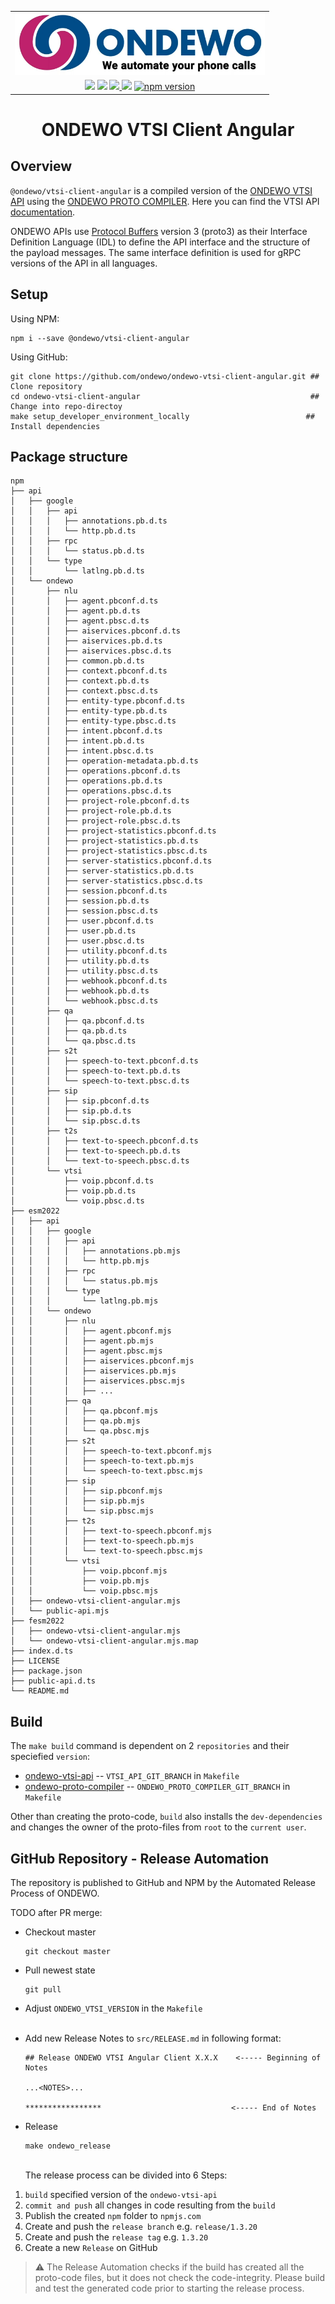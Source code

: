<div align="center">
  <table>
    <tr>
      <td>
        <a href="https://ondewo.com/en/products/natural-language-understanding/">
            <img width="400px" src="https://raw.githubusercontent.com/ondewo/ondewo-logos/master/ondewo_we_automate_your_phone_calls.png"/>
        </a>
      </td>
    </tr>
    <tr>
       <td align="center">
          <a href="https://www.linkedin.com/company/ondewo "><img width="40px" src="https://cdn-icons-png.flaticon.com/512/3536/3536505.png"></a>
          <a href="https://www.facebook.com/ondewo"><img width="40px" src="https://cdn-icons-png.flaticon.com/512/733/733547.png"></a>
          <a href="https://twitter.com/ondewo"><img width="40px" src="https://cdn-icons-png.flaticon.com/512/733/733579.png"> </a>
          <a href="https://www.instagram.com/ondewo.ai/"><img width="40px" src="https://cdn-icons-png.flaticon.com/512/174/174855.png"></a>
          <a href="https://badge.fury.io/js/%40ondewo%2Fvtsi-client-angular"><img src="https://badge.fury.io/js/%40ondewo%2Fvtsi-client-angular.svg" alt="npm version" height="32"></a>
       </td>
    </tr>
  </table>
  <h1 align="center">
    ONDEWO VTSI Client Angular
  </h1>
</div>

## Overview

`@ondewo/vtsi-client-angular` is a compiled version of the [ONDEWO VTSI API](https://github.com/ondewo/ondewo-vtsi-api) using the [ONDEWO PROTO COMPILER](https://github.com/ondewo/ondewo-proto-compiler). Here you can find the VTSI API [documentation](https://ondewo.github.io).

ONDEWO APIs use [Protocol Buffers](https://github.com/google/protobuf) version 3 (proto3) as their Interface Definition Language (IDL) to define the API interface and the structure of the payload messages. The same interface definition is used for gRPC versions of the API in all languages.


## Setup

Using NPM:

```shell
npm i --save @ondewo/vtsi-client-angular
```

Using GitHub:

```shell
git clone https://github.com/ondewo/ondewo-vtsi-client-angular.git ## Clone repository
cd ondewo-vtsi-client-angular                                      ## Change into repo-directoy
make setup_developer_environment_locally                          ## Install dependencies
```

## Package structure

```
npm
├── api
│   ├── google
│   │   ├── api
│   │   │   ├── annotations.pb.d.ts
│   │   │   └── http.pb.d.ts
│   │   ├── rpc
│   │   │   └── status.pb.d.ts
│   │   └── type
│   │       └── latlng.pb.d.ts
│   └── ondewo
│       ├── nlu
│       │   ├── agent.pbconf.d.ts
│       │   ├── agent.pb.d.ts
│       │   ├── agent.pbsc.d.ts
│       │   ├── aiservices.pbconf.d.ts
│       │   ├── aiservices.pb.d.ts
│       │   ├── aiservices.pbsc.d.ts
│       │   ├── common.pb.d.ts
│       │   ├── context.pbconf.d.ts
│       │   ├── context.pb.d.ts
│       │   ├── context.pbsc.d.ts
│       │   ├── entity-type.pbconf.d.ts
│       │   ├── entity-type.pb.d.ts
│       │   ├── entity-type.pbsc.d.ts
│       │   ├── intent.pbconf.d.ts
│       │   ├── intent.pb.d.ts
│       │   ├── intent.pbsc.d.ts
│       │   ├── operation-metadata.pb.d.ts
│       │   ├── operations.pbconf.d.ts
│       │   ├── operations.pb.d.ts
│       │   ├── operations.pbsc.d.ts
│       │   ├── project-role.pbconf.d.ts
│       │   ├── project-role.pb.d.ts
│       │   ├── project-role.pbsc.d.ts
│       │   ├── project-statistics.pbconf.d.ts
│       │   ├── project-statistics.pb.d.ts
│       │   ├── project-statistics.pbsc.d.ts
│       │   ├── server-statistics.pbconf.d.ts
│       │   ├── server-statistics.pb.d.ts
│       │   ├── server-statistics.pbsc.d.ts
│       │   ├── session.pbconf.d.ts
│       │   ├── session.pb.d.ts
│       │   ├── session.pbsc.d.ts
│       │   ├── user.pbconf.d.ts
│       │   ├── user.pb.d.ts
│       │   ├── user.pbsc.d.ts
│       │   ├── utility.pbconf.d.ts
│       │   ├── utility.pb.d.ts
│       │   ├── utility.pbsc.d.ts
│       │   ├── webhook.pbconf.d.ts
│       │   ├── webhook.pb.d.ts
│       │   └── webhook.pbsc.d.ts
│       ├── qa
│       │   ├── qa.pbconf.d.ts
│       │   ├── qa.pb.d.ts
│       │   └── qa.pbsc.d.ts
│       ├── s2t
│       │   ├── speech-to-text.pbconf.d.ts
│       │   ├── speech-to-text.pb.d.ts
│       │   └── speech-to-text.pbsc.d.ts
│       ├── sip
│       │   ├── sip.pbconf.d.ts
│       │   ├── sip.pb.d.ts
│       │   └── sip.pbsc.d.ts
│       ├── t2s
│       │   ├── text-to-speech.pbconf.d.ts
│       │   ├── text-to-speech.pb.d.ts
│       │   └── text-to-speech.pbsc.d.ts
│       └── vtsi
│           ├── voip.pbconf.d.ts
│           ├── voip.pb.d.ts
│           └── voip.pbsc.d.ts
├── esm2022
│   ├── api
│   │   ├── google
│   │   │   ├── api
│   │   │   │   ├── annotations.pb.mjs
│   │   │   │   └── http.pb.mjs
│   │   │   ├── rpc
│   │   │   │   └── status.pb.mjs
│   │   │   └── type
│   │   │       └── latlng.pb.mjs
│   │   └── ondewo
│   │       ├── nlu
│   │       │   ├── agent.pbconf.mjs
│   │       │   ├── agent.pb.mjs
│   │       │   ├── agent.pbsc.mjs
│   │       │   ├── aiservices.pbconf.mjs
│   │       │   ├── aiservices.pb.mjs
│   │       │   ├── aiservices.pbsc.mjs
│   │       │   ├── ...
│   │       ├── qa
│   │       │   ├── qa.pbconf.mjs
│   │       │   ├── qa.pb.mjs
│   │       │   └── qa.pbsc.mjs
│   │       ├── s2t
│   │       │   ├── speech-to-text.pbconf.mjs
│   │       │   ├── speech-to-text.pb.mjs
│   │       │   └── speech-to-text.pbsc.mjs
│   │       ├── sip
│   │       │   ├── sip.pbconf.mjs
│   │       │   ├── sip.pb.mjs
│   │       │   └── sip.pbsc.mjs
│   │       ├── t2s
│   │       │   ├── text-to-speech.pbconf.mjs
│   │       │   ├── text-to-speech.pb.mjs
│   │       │   └── text-to-speech.pbsc.mjs
│   │       └── vtsi
│   │           ├── voip.pbconf.mjs
│   │           ├── voip.pb.mjs
│   │           └── voip.pbsc.mjs
│   ├── ondewo-vtsi-client-angular.mjs
│   └── public-api.mjs
├── fesm2022
│   ├── ondewo-vtsi-client-angular.mjs
│   └── ondewo-vtsi-client-angular.mjs.map
├── index.d.ts
├── LICENSE
├── package.json
├── public-api.d.ts
└── README.md
```

[comment]: <> (START OF GITHUB README)

## Build

The `make build` command is dependent on 2 `repositories` and their speciefied `version`:

- [ondewo-vtsi-api](https://github.com/ondewo/ondewo-vtsi-api) -- `VTSI_API_GIT_BRANCH` in `Makefile`
- [ondewo-proto-compiler](https://github.com/ondewo/ondewo-proto-compiler) -- `ONDEWO_PROTO_COMPILER_GIT_BRANCH` in `Makefile`

Other than creating the proto-code, `build` also installs the `dev-dependencies` and changes the owner of the proto-files from `root` to the `current user`.

## GitHub Repository - Release Automation

The repository is published to GitHub and NPM by the Automated Release Process of ONDEWO.

TODO after PR merge:

- Checkout master
  ```shell
  git checkout master
  ```
- Pull newest state
  ```shell
  git pull
  ```
- Adjust `ONDEWO_VTSI_VERSION` in the `Makefile` <br><br>
- Add new Release Notes to `src/RELEASE.md` in following format:

  ```
  ## Release ONDEWO VTSI Angular Client X.X.X    <----- Beginning of Notes

  ...<NOTES>...

  *****************                             <----- End of Notes
  ```

- Release
  ```shell
  make ondewo_release
  ```
  <br>
  The release process can be divided into 6 Steps:

1. `build` specified version of the `ondewo-vtsi-api`
2. `commit and push` all changes in code resulting from the `build`
3. Publish the created `npm` folder to `npmjs.com`
4. Create and push the `release branch` e.g. `release/1.3.20`
5. Create and push the `release tag` e.g. `1.3.20`
6. Create a new `Release` on GitHub

> :warning: The Release Automation checks if the build has created all the proto-code files, but it does not check the code-integrity. Please build and test the generated code prior to starting the release process.

[comment]: <> (END OF GITHUB README)
